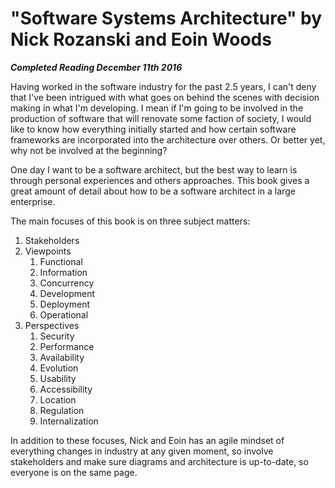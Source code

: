 # "Software Systems Architecture" by Nick Rozanski and Eoin Woods

***Completed Reading December 11th 2016***

Having worked in the software industry for the past 2.5 years, I can't deny that I've been intrigued with what goes on behind the scenes with decision making in what I'm developing. I mean if I'm going to be involved in the production of software that will renovate some faction of society, I would like to know how everything initially started and how certain software frameworks are incorporated into the architecture over others. Or better yet, why not be involved at the beginning?

One day I want to be a software architect, but the best way to learn is through personal experiences and others approaches. This book gives a great amount of detail about how to be a software architect in a large enterprise.

The main focuses of this book is on three subject matters:
1. Stakeholders
2. Viewpoints
   1. Functional
   2. Information
   3. Concurrency
   4. Development
   5. Deployment
   6. Operational
3. Perspectives
   1. Security
   2. Performance
   3. Availability
   4. Evolution
   5. Usability
   6. Accessibility
   7. Location
   8. Regulation
   9. Internalization

In addition to these focuses, Nick and Eoin has an agile mindset of everything changes in industry at any given moment, so involve stakeholders and make sure diagrams and architecture is up-to-date, so everyone is on the same page.

